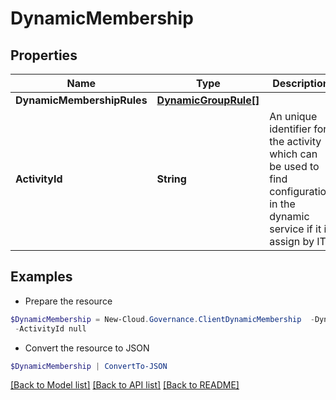 # DynamicMembership
## Properties

Name | Type | Description | Notes
------------ | ------------- | ------------- | -------------
**DynamicMembershipRules** | [**DynamicGroupRule[]**](DynamicGroupRule.md) |  | [optional] 
**ActivityId** | **String** | An unique identifier for the activity which can be used to find configuration in the dynamic service if it is assign by IT | [optional] 

## Examples

- Prepare the resource
```powershell
$DynamicMembership = New-Cloud.Governance.ClientDynamicMembership  -DynamicMembershipRules null `
 -ActivityId null
```

- Convert the resource to JSON
```powershell
$DynamicMembership | ConvertTo-JSON
```

[[Back to Model list]](../README.md#documentation-for-models) [[Back to API list]](../README.md#documentation-for-api-endpoints) [[Back to README]](../README.md)

